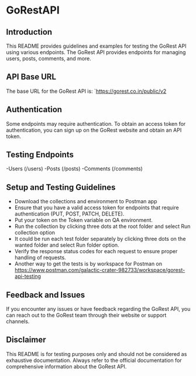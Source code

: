 # GoRestAPI

## Introduction
This README provides guidelines and examples for testing the GoRest API using various endpoints. The GoRest API provides endpoints for managing users, posts, comments, and more.

## API Base URL
The base URL for the GoRest API is: `https://gorest.co.in/public/v2

## Authentication
Some endpoints may require authentication. To obtain an access token for authentication, you can sign up on the GoRest website and obtain an API token.

## Testing Endpoints
-Users (/users)
-Posts (/posts)
-Comments (/comments)

## Setup and Testing Guidelines
- Download the collections and environment to Postman app
- Ensure that you have a valid access token for endpoints that require authentication (PUT, POST, PATCH, DELETE).
- Put your token on the Token variable on QA environment.
- Run the collection by clicking three dots at the root folder and select Run collection option
- It could be run each test folder separately by clicking three dots on the wanted folder and select Run folder option.
- Verify the response status codes for each request to ensure proper handling of requests.
- Another way to get the tests is by workspace for Postman on https://www.postman.com/galactic-crater-982733/workspace/gorest-api-testing

## Feedback and Issues
If you encounter any issues or have feedback regarding the GoRest API, you can reach out to the GoRest team through their website or support channels.

## Disclaimer
This README is for testing purposes only and should not be considered as exhaustive documentation. Always refer to the official documentation for comprehensive information about the GoRest API.
